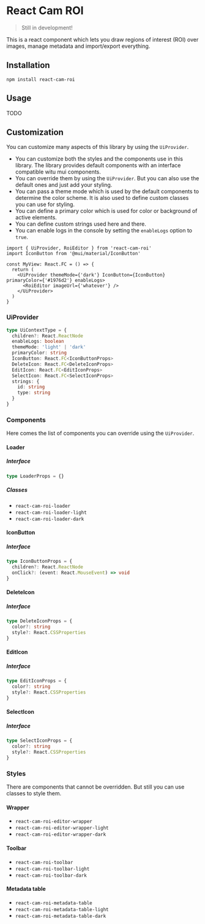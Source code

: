 # React Cam ROI

> Still in development!

This is a react component which lets you draw regions of interest (ROI) over images, manage metadata and import/export everything.

## Installation

```
npm install react-cam-roi
```

## Usage

TODO

## Customization

You can customize many aspects of this library by using the `UiProvider`.

- You can customize both the styles and the components use in this library. The library provides default components with an interface compatible witu mui components.
- You can override them by using the `UiProvider`. But you can also use the default ones and just add your styling.
- You can pass a theme mode which is used by the default components to determine the color scheme. It is also used to define custom classes you can use for styling. 
- You can define a primary color which is used for color or background of active elements.
- You can define custom strings used here and there.
- You can enable logs in the console by setting the `enableLogs` option to `true`.

``` tsx
import { UiProvider, RoiEditor } from 'react-cam-roi'
import IconButton from '@mui/material/IconButton'

const MyView: React.FC = () => {
  return (
    <UiProvider themeMode={'dark'} IconButton={IconButton} primaryColor={'#1976d2'} enableLogs>
      <RoiEditor imageUrl={'whatever'} />
    </UiProvider>
  )
}
```

### UiProvider

```ts 
type UiContextType = {
  children?: React.ReactNode
  enableLogs: boolean
  themeMode: 'light' | 'dark'
  primaryColor: string
  IconButton: React.FC<IconButtonProps>
  DeleteIcon: React.FC<DeleteIconProps>
  EditIcon: React.FC<EditIconProps>
  SelectIcon: React.FC<SelectIconProps>
  strings: {
    id: string
    type: string
  }
}
```

### Components

Here comes the list of components you can override using the `UiProvider`.

#### Loader

##### Interface

``` ts 
type LoaderProps = {}
```

##### Classes
- `react-cam-roi-loader`
- `react-cam-roi-loader-light`
- `react-cam-roi-loader-dark`

#### IconButton

##### Interface

``` ts 
type IconButtonProps = {
  children?: React.ReactNode
  onClick?: (event: React.MouseEvent) => void
}
```

#### DeleteIcon

##### Interface

``` ts 
type DeleteIconProps = {
  color?: string
  style?: React.CSSProperties
}
```

#### EditIcon

##### Interface

``` ts 
type EditIconProps = {
  color?: string
  style?: React.CSSProperties
}
```

#### SelectIcon

##### Interface

``` ts 
type SelectIconProps = {
  color?: string
  style?: React.CSSProperties
}
```

### Styles

There are components that cannot be overridden. But still you can use classes to style them.

#### Wrapper

- `react-cam-roi-editor-wrapper`
- `react-cam-roi-editor-wrapper-light`
- `react-cam-roi-editor-wrapper-dark`

#### Toolbar

- `react-cam-roi-toolbar`
- `react-cam-roi-toolbar-light`
- `react-cam-roi-toolbar-dark`

#### Metadata table

- `react-cam-roi-metadata-table`
- `react-cam-roi-metadata-table-light`
- `react-cam-roi-metadata-table-dark`
